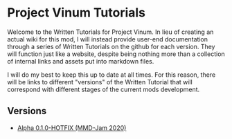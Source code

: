 # Project Vinum Tutorials

Welcome to the Written Tutorials for Project Vinum. In lieu of creating an actual wiki for this mod, I will instead provide user-end documentation through a series of Written Tutorials on the github for each version. They will function just like a website, despite being nothing more than a collection of internal links and assets put into markdown files.

I will do my best to keep this up to date at all times. For this reason, there will be links to different "versions" of the Written Tutorial that will correspond with different stages of the current mods development.

## Versions

* [Alpha 0.1.0-HOTFIX (MMD-Jam 2020)](https://github.com/boredhero/pv/blob/wiki/src-wiki/versions/alpha-0.1.0-mmdjam2020/alpha-0.1.0-mmdjam2020.md)